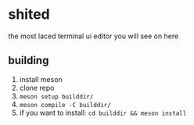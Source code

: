 # shited

the most laced terminal ui editor you will see on here

## building

1. install meson
2. clone repo
3. `meson setup builddir/`
4. `meson compile -C builddir/`
5. if you want to install: `cd builddir && meson install`